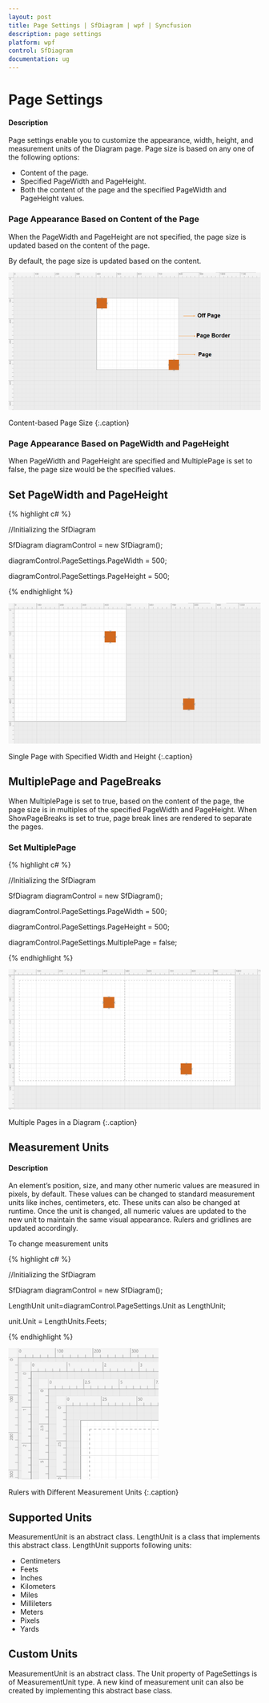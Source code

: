 ```yaml
---
layout: post
title: Page Settings | SfDiagram | wpf | Syncfusion
description: page settings
platform: wpf
control: SfDiagram
documentation: ug
---
```


# Page Settings

#### Description

Page settings enable you to customize the appearance, width, height, and measurement units of the Diagram page. Page size is based on any one of the following options:

* Content of the page.
* Specified PageWidth and PageHeight.
* Both the content of the page and the specified PageWidth and PageHeight values.

### Page Appearance Based on Content of the Page

When the PageWidth and PageHeight are not specified, the page size is updated based on the content of the page.

By default, the page size is updated based on the content.

![](Page-Settings_images/Page-Settings_img1.png)

Content-based Page Size
{:.caption}

### Page Appearance Based on PageWidth and PageHeight

When PageWidth and PageHeight are specified and MultiplePage is set to false, the page size would be the specified values.

## Set PageWidth and PageHeight

{% highlight c# %}

//Initializing the SfDiagram

SfDiagram diagramControl = new SfDiagram();

diagramControl.PageSettings.PageWidth = 500;

diagramControl.PageSettings.PageHeight = 500;

{% endhighlight %}

![](Page-Settings_images/Page-Settings_img2.png)

Single Page with Specified Width and Height
{:.caption}

## MultiplePage and PageBreaks

When MultiplePage is set to true, based on the content of the page, the page size is in multiples of the specified PageWidth and PageHeight. When ShowPageBreaks is set to true, page break lines are rendered to separate the pages.

### Set MultiplePage

{% highlight c# %}

//Initializing the SfDiagram

SfDiagram diagramControl = new SfDiagram();

diagramControl.PageSettings.PageWidth = 500;

diagramControl.PageSettings.PageHeight = 500;

diagramControl.PageSettings.MultiplePage = false;

{% endhighlight %}

![](Page-Settings_images/Page-Settings_img3.png)

Multiple Pages in a Diagram
{:.caption}

## Measurement Units

#### Description

An element’s position, size, and many other numeric values are measured in pixels, by default. These values can be changed to standard measurement units like inches, centimeters, etc. These units can also be changed at runtime. Once the unit is changed, all numeric values are updated to the new unit to maintain the same visual appearance. Rulers and gridlines are updated accordingly.

To change measurement units

{% highlight c# %}

//Initializing the SfDiagram

SfDiagram diagramControl = new SfDiagram();

LengthUnit unit=diagramControl.PageSettings.Unit as LengthUnit;

unit.Unit = LengthUnits.Feets;

{% endhighlight %}

![](Page-Settings_images/Page-Settings_img4.png)

Rulers with Different Measurement Units
{:.caption}

## Supported Units

MeasurementUnit is an abstract class. LengthUnit is a class that implements this abstract class. LengthUnit supports following units:

* Centimeters
* Feets
* Inches
* Kilometers
* Miles
* Millileters
* Meters
* Pixels
* Yards

## Custom Units

MeasurementUnit is an abstract class. The Unit property of PageSettings is of MeasurementUnit type. A new kind of measurement unit can also be created by implementing this abstract base class.